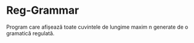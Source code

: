 # Reg-Grammar
Program care afișează toate cuvintele de lungime maxim n generate de o gramatică regulată.  

